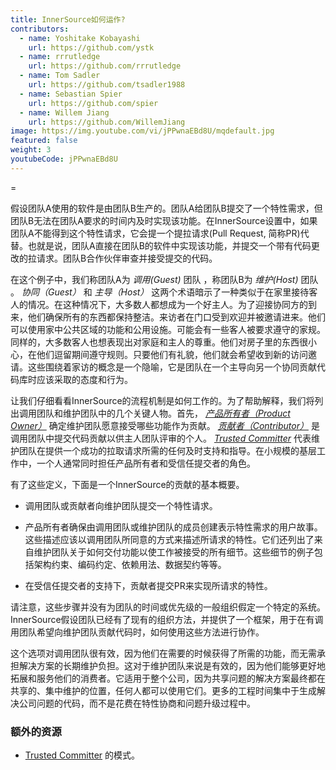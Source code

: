 ```yaml
---
title: InnerSource如何运作?
contributors:
  - name: Yoshitake Kobayashi
    url: https://github.com/ystk
  - name: rrrutledge
    url: https://github.com/rrrutledge
  - name: Tom Sadler
    url: https://github.com/tsadler1988
  - name: Sebastian Spier
    url: https://github.com/spier
  - name: Willem Jiang
    url: https://github.com/WillemJiang
image: https://img.youtube.com/vi/jPPwnaEBd8U/mqdefault.jpg
featured: false
weight: 3
youtubeCode: jPPwnaEBd8U
---
```

<div class="paragraph">
<p>=</p>
</div>
<div class="paragraph">
<p>假设团队A使用的软件是由团队B生产的。团队A给团队B提交了一个特性需求，但团队B无法在团队A要求的时间内及时实现该功能。在InnerSource设置中，如果团队A不能得到这个特性请求，它会提一个提拉请求(Pull Request, 简称PR)代替。也就是说，团队A直接在团队B的软件中实现该功能，并提交一个带有代码更改的拉请求。团队B合作伙伴审查并接受提交的代码。</p>
</div>
<div class="paragraph">
<p>在这个例子中，我们称团队A为 <em>调用(Guest)</em> 团队 ，称团队B为 <em>维护(Host)</em> 团队 。 <em>协同（Guest）</em> 和 <em>主导（Host）</em> 这两个术语暗示了一种类似于在家里接待客人的情况。在这种情况下，大多数人都想成为一个好主人。为了迎接协同方的到来，他们确保所有的东西都保持整洁。来访者在门口受到欢迎并被邀请进来。他们可以使用家中公共区域的功能和公用设施。可能会有一些客人被要求遵守的家规。同样的，大多数客人也想表现出对家庭和主人的尊重。他们对房子里的东西很小心，在他们逗留期间遵守规则。只要他们有礼貌，他们就会希望收到新的访问邀请。这些围绕着家访的概念是一个隐喻，它是团队在一个主导向另一个协同贡献代码库时应该采取的态度和行为。</p>
</div>
<div class="paragraph">
<p>让我们仔细看看InnerSource的流程机制是如何工作的。为了帮助解释，我们将列出调用团队和维护团队中的几个关键人物。首先， <a href="https://innersourcecommons.org/zh/learn/learning-path/product-owner"><em>产品所有者（Product Owner）</em></a>  确定维护团队愿意接受哪些功能作为贡献。 <a href="https://innersourcecommons.org/zh/learn/learning-path/contributor"><em>贡献者（Contributor）</em></a> 是调用团队中提交代码贡献以供主人团队评审的个人。 <a href="https://innersourcecommons.org/zh/learn/learning-path/trusted-committer"><em>Trusted Committer</em></a> 代表维护团队在提供一个成功的拉取请求所需的任何及时支持和指导。在小规模的基层工作中，一个人通常同时担任产品所有者和受信任提交者的角色。</p>
</div>
<div class="paragraph">
<p>有了这些定义，下面是一个InnerSource的贡献的基本概要。</p>
</div>
<div class="ulist">
<ul>
<li>
<p>调用团队或贡献者向维护团队提交一个特性请求。</p>
</li>
<li>
<p>产品所有者确保由调用团队或维护团队的成员创建表示特性需求的用户故事。这些描述应该以调用团队所同意的方式来描述所请求的特性。它们还列出了来自维护团队关于如何交付功能以使工作被接受的所有细节。这些细节的例子包括架构约束、编码约定、依赖用法、数据契约等等。</p>
</li>
<li>
<p>在受信任提交者的支持下，贡献者提交PR来实现所请求的特性。</p>
</li>
</ul>
</div>
<div class="paragraph">
<p>请注意，这些步骤并没有为团队的时间或优先级的一般组织假定一个特定的系统。InnerSource假设团队已经有了现有的组织方法，并提供了一个框架，用于在有调用团队希望向维护团队贡献代码时，如何使用这些方法进行协作。</p>
</div>
<div class="paragraph">
<p>这个选项对调用团队很有效，因为他们在需要的时候获得了所需的功能，而无需承担解决方案的长期维护负担。这对于维护团队来说是有效的，因为他们能够更好地拓展和服务他们的消费者。它适用于整个公司，因为共享问题的解决方案最终都在共享的、集中维护的位置，任何人都可以使用它们。更多的工程时间集中于生成解决公司问题的代码，而不是花费在特性协商和问题升级过程中。</p>
</div>
<div class="sect2">
<h3 id="_额外的资源">额外的资源</h3>
<div class="ulist">
<ul>
<li>
<p><a href="https://patterns.innersourcecommons.org/p/trusted-committer">Trusted Committer</a> 的模式。</p>
</li>
</ul>
</div>
</div>
<!--- This file autogenerated from https://github.com/InnerSourceCommons/InnerSourceLearningPath/blob/master/scripts -->
